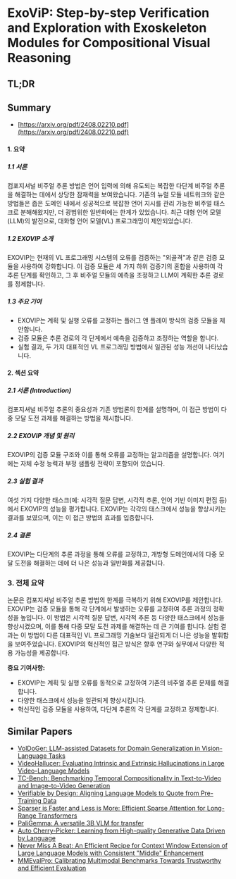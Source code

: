 # ExoViP: Step-by-step Verification and Exploration with Exoskeleton Modules for Compositional Visual Reasoning
## TL;DR
## Summary
- [https://arxiv.org/pdf/2408.02210.pdf](https://arxiv.org/pdf/2408.02210.pdf)

#### 1. 요약
##### 1.1 서론
컴포지셔널 비주얼 추론 방법은 언어 입력에 의해 유도되는 복잡한 다단계 비주얼 추론을 해결하는 데에서 상당한 잠재력을 보여왔습니다. 기존의 뉴럴 모듈 네트워크와 같은 방법들은 좁은 도메인 내에서 성공적으로 복잡한 언어 지시를 관리 가능한 비주얼 태스크로 분해해왔지만, 더 광범위한 일반화에는 한계가 있었습니다. 최근 대형 언어 모델(LLM)의 발전으로, 대화형 언어 모델(VL) 프로그래밍이 제안되었습니다.

##### 1.2 EXOVIP 소개
EXOVIP는 현재의 VL 프로그래밍 시스템의 오류를 검증하는 "외골격"과 같은 검증 모듈을 사용하여 강화합니다. 이 검증 모듈은 세 가지 하위 검증기의 혼합을 사용하여 각 추론 단계를 확인하고, 그 후 비주얼 모듈의 예측을 조정하고 LLM이 계획한 추론 경로를 정제합니다.

##### 1.3 주요 기여
- EXOVIP는 계획 및 실행 오류를 교정하는 플러그 앤 플레이 방식의 검증 모듈을 제안합니다.
- 검증 모듈은 추론 경로의 각 단계에서 예측을 검증하고 조정하는 역할을 합니다.
- 실험 결과, 두 가지 대표적인 VL 프로그래밍 방법에서 일관된 성능 개선이 나타났습니다.

#### 2. 섹션 요약
##### 2.1 서론 (Introduction)
컴포지셔널 비주얼 추론의 중요성과 기존 방법론의 한계를 설명하며, 이 접근 방법이 다중 모달 도전 과제를 해결하는 방법을 제시합니다.

##### 2.2 EXOVIP 개념 및 원리
EXOVIP의 검증 모듈 구조와 이를 통해 오류를 교정하는 알고리즘을 설명합니다. 여기에는 자체 수정 능력과 부정 샘플링 전략이 포함되어 있습니다.

##### 2.3 실험 결과
여섯 가지 다양한 태스크(예: 시각적 질문 답변, 시각적 추론, 언어 기반 이미지 편집 등)에서 EXOVIP의 성능을 평가합니다. EXOVIP는 각각의 태스크에서 성능을 향상시키는 결과를 보였으며, 이는 이 접근 방법의 효과를 입증합니다.

##### 2.4 결론
EXOVIP는 다단계의 추론 과정을 통해 오류를 교정하고, 개방형 도메인에서의 다중 모달 도전을 해결하는 데에 더 나은 성능과 일반화를 제공합니다.

### 3. 전체 요약
논문은 컴포지셔널 비주얼 추론 방법의 한계를 극복하기 위해 EXOVIP를 제안합니다. EXOVIP는 검증 모듈을 통해 각 단계에서 발생하는 오류를 교정하여 추론 과정의 정확성을 높입니다. 이 방법은 시각적 질문 답변, 시각적 추론 등 다양한 태스크에서 성능을 향상시켰으며, 이를 통해 다중 모달 도전 과제를 해결하는 데 큰 기여를 합니다. 실험 결과는 이 방법이 다른 대표적인 VL 프로그래밍 기술보다 일관되게 더 나은 성능을 발휘함을 보여주었습니다. EXOVIP의 혁신적인 접근 방식은 향후 연구와 실무에서 다양한 적용 가능성을 제공합니다.

**중요 기여사항:**
- EXOVIP는 계획 및 실행 오류를 동적으로 교정하여 기존의 비주얼 추론 문제를 해결합니다.
- 다양한 태스크에서 성능을 일관되게 향상시킵니다.
- 혁신적인 검증 모듈을 사용하여, 다단계 추론의 각 단계를 교정하고 정제합니다.

## Similar Papers
- [VolDoGer: LLM-assisted Datasets for Domain Generalization in Vision-Language Tasks](2407.19795.md)
- [VideoHallucer: Evaluating Intrinsic and Extrinsic Hallucinations in Large Video-Language Models](2406.16338.md)
- [TC-Bench: Benchmarking Temporal Compositionality in Text-to-Video and Image-to-Video Generation](2406.08656.md)
- [Verifiable by Design: Aligning Language Models to Quote from Pre-Training Data](2404.03862.md)
- [Sparser is Faster and Less is More: Efficient Sparse Attention for Long-Range Transformers](2406.16747.md)
- [PaliGemma: A versatile 3B VLM for transfer](2407.07726.md)
- [Auto Cherry-Picker: Learning from High-quality Generative Data Driven by Language](2406.20085.md)
- [Never Miss A Beat: An Efficient Recipe for Context Window Extension of Large Language Models with Consistent "Middle" Enhancement](2406.07138.md)
- [MMEvalPro: Calibrating Multimodal Benchmarks Towards Trustworthy and Efficient Evaluation](2407.00468.md)
